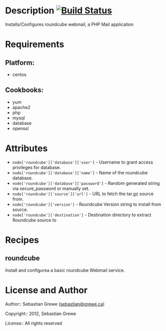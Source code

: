 Description [![Build Status](https://travis-ci.org/TheSerapher/chef-roundcube.png?branch=master)](https://travis-ci.org/TheSerapher/chef-roundcube)
===========

Installs/Configures roundcube webmail, a PHP Mail application

Requirements
============

## Platform:

* centos

## Cookbooks:

* yum
* apache2
* php
* mysql
* database
* openssl

Attributes
==========

* `node['roundcube']['database']['user']` - Username to grant access privileges for database.
* `node['roundcube']['database']['name']` - Name of the roundcube database.
* `node['roundcube']['database']['password']` - Random generated string via secure_password or manually set.
* `node['roundcube']['source']['url']` - URL to fetch the tar.gz source from.
* `node['roundcube']['version']` - Roundcube Version string to install from source.
* `node['roundcube']['destination']` - Destination directory to extract Roundcube source to

Recipes
=======

## roundcube

Install and configurea a basic roundcube Webmail service.


License and Author
==================

Author:: Sebastian Grewe (<sebastian@grewe.ca>)

Copyright:: 2012, Sebastian Grewe

License:: All rights reserved
